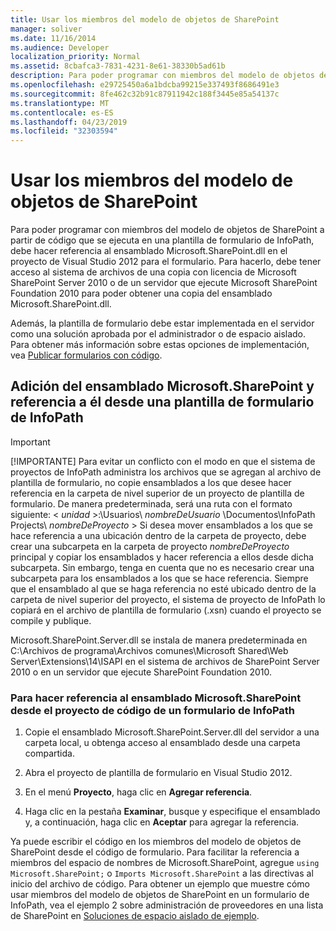 ```yaml
---
title: Usar los miembros del modelo de objetos de SharePoint
manager: soliver
ms.date: 11/16/2014
ms.audience: Developer
localization_priority: Normal
ms.assetid: 8cbafca3-7831-4231-8e61-38330b5ad61b
description: Para poder programar con miembros del modelo de objetos de SharePoint a partir de código que se ejecuta en una plantilla de formulario de InfoPath, debe hacer referencia al ensamblado Microsoft.SharePoint.dll en el proyecto de Visual Studio 2012 para el formulario. Para hacerlo, debe tener acceso al sistema de archivos de una copia con licencia de Microsoft SharePoint Server 2010 o de un servidor que ejecute Microsoft SharePoint Foundation 2010 para poder obtener una copia del ensamblado Microsoft.SharePoint.dll.
ms.openlocfilehash: e29725450a6a1bdcba99215e337493f8686491e3
ms.sourcegitcommit: 8fe462c32b91c87911942c188f3445e85a54137c
ms.translationtype: MT
ms.contentlocale: es-ES
ms.lasthandoff: 04/23/2019
ms.locfileid: "32303594"
---
```

# <a name="use-sharepoint-object-model-members"></a>Usar los miembros del modelo de objetos de SharePoint

Para poder programar con miembros del modelo de objetos de SharePoint a partir de código que se ejecuta en una plantilla de formulario de InfoPath, debe hacer referencia al ensamblado Microsoft.SharePoint.dll en el proyecto de Visual Studio 2012 para el formulario. Para hacerlo, debe tener acceso al sistema de archivos de una copia con licencia de Microsoft SharePoint Server 2010 o de un servidor que ejecute Microsoft SharePoint Foundation 2010 para poder obtener una copia del ensamblado Microsoft.SharePoint.dll. 
  
Además, la plantilla de formulario debe estar implementada en el servidor como una solución aprobada por el administrador o de espacio aislado. Para obtener más información sobre estas opciones de implementación, vea [Publicar formularios con código](publishing-forms-with-code.md).
  
## <a name="add-and-reference-the-microsoftsharepoint-assembly-from-an-infopath-form-template"></a>Adición del ensamblado Microsoft.SharePoint y referencia a él desde una plantilla de formulario de InfoPath

> [!IMPORTANT]
> [!IMPORTANTE] Para evitar un conflicto con el modo en que el sistema de proyectos de InfoPath administra los archivos que se agregan al archivo de plantilla de formulario, no copie ensamblados a los que desee hacer referencia en la carpeta de nivel superior de un proyecto de plantilla de formulario. De manera predeterminada, será una ruta con el formato siguiente: < *unidad*  >:\Usuarios\  *nombreDeUsuario*  \Documentos\InfoPath Projects\  *nombreDeProyecto* > Si desea mover ensamblados a los que se hace referencia a una ubicación dentro de la carpeta de proyecto, debe crear una subcarpeta en la carpeta de proyecto  *nombreDeProyecto*  principal y copiar los ensamblados y hacer referencia a ellos desde dicha subcarpeta. Sin embargo, tenga en cuenta que no es necesario crear una subcarpeta para los ensamblados a los que se hace referencia. Siempre que el ensamblado al que se haga referencia no esté ubicado dentro de la carpeta de nivel superior del proyecto, el sistema de proyecto de InfoPath lo copiará en el archivo de plantilla de formulario (.xsn) cuando el proyecto se compile y publique. 
  
Microsoft.SharePoint.Server.dll se instala de manera predeterminada en C:\Archivos de programa\Archivos comunes\Microsoft Shared\Web Server\Extensions\14\ISAPI en el sistema de archivos de SharePoint Server 2010 o en un servidor que ejecute SharePoint Foundation 2010.
  
### <a name="to-reference-the-microsoftsharepoint-assembly-from-an-infopath-forms-code-project"></a>Para hacer referencia al ensamblado Microsoft.SharePoint desde el proyecto de código de un formulario de InfoPath

1. Copie el ensamblado Microsoft.SharePoint.Server.dll del servidor a una carpeta local, u obtenga acceso al ensamblado desde una carpeta compartida.
    
2. Abra el proyecto de plantilla de formulario en Visual Studio 2012.
    
3. En el menú **Proyecto**, haga clic en **Agregar referencia**.
    
4. Haga clic en la pestaña **Examinar**, busque y especifique el ensamblado y, a continuación, haga clic en **Aceptar** para agregar la referencia. 
    
Ya puede escribir el código en los miembros del modelo de objetos de SharePoint desde el código de formulario. Para facilitar la referencia a miembros del espacio de nombres de Microsoft.SharePoint, agregue  `using Microsoft.SharePoint;` o  `Imports Microsoft.SharePoint` a las directivas al inicio del archivo de código. Para obtener un ejemplo que muestre cómo usar miembros del modelo de objetos de SharePoint en un formulario de InfoPath, vea el ejemplo 2 sobre administración de proveedores en una lista de SharePoint en [Soluciones de espacio aislado de ejemplo](sample-sandboxed-solutions.md).

